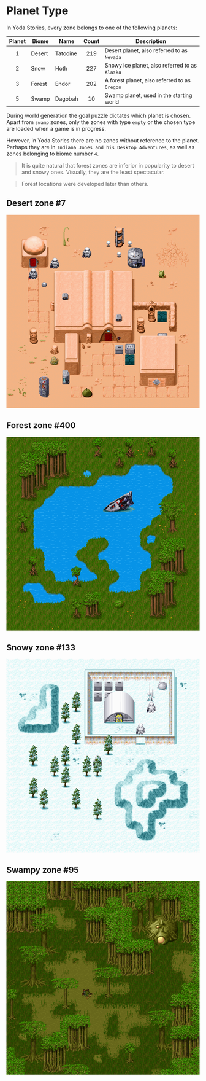 Planet Type
===========

In Yoda Stories, every zone belongs to one of the following planets:

| Planet | Biome  |   Name   | Count | Description                                    |
|:------:|--------|----------|:-----:|------------------------------------------------|
| 1      | Desert | Tatooine |  219  | Desert planet, also referred to as `Nevada`    |
| 2      | Snow   | Hoth     |  227  | Snowy ice planet, also referred to as `Alaska` |
| 3      | Forest | Endor    |  202  | A forest planet, also referred to as `Oregon`  |
| 5      | Swamp  | Dagobah  |  10   | Swamp planet, used in the starting world       |

During world generation the goal puzzle dictates which planet is chosen.
Apart from `swamp` zones, only the zones with type `empty` or the chosen type are loaded when a game is in progress.

However, in Yoda Stories there are no zones without reference to the planet.
Perhaps they are in `Indiana Jones and his Desktop Adventures`, as well as zones belonging to biome number `4`.

> It is quite natural that forest zones are inferior in popularity to desert and snowy ones.
Visually, they are the least spectacular.

> Forest locations were developed later than others.

Desert zone #7
--------------

![](images/zones/007.png)


Forest zone #400
----------------

![](images/zones/400.png)

Snowy zone #133
---------------

![](images/zones/133.png)

Swampy zone #95
---------------

![](images/zones/095.png)
